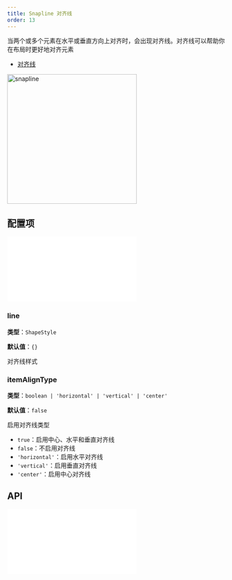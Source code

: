 ```yaml
---
title: Snapline 对齐线
order: 13
---
```


当两个或多个元素在水平或垂直方向上对齐时，会出现对齐线。对齐线可以帮助你在布局时更好地对齐元素

- [对齐线](/examples/tool/snapline/#snapline)

<img alt="snapline" src="https://mdn.alipayobjects.com/huamei_qa8qxu/afts/img/A*IO2JTarFs0AAAAAAAAAAAAAADmJ7AQ/original" height='300'/>

## 配置项

<embed src="../../common/IPluginBaseConfig.en.md"></embed>

### line

**类型**：`ShapeStyle`

**默认值**：`{}`

对齐线样式

### itemAlignType

**类型**：`boolean | 'horizontal' | 'vertical' | 'center'`

**默认值**：`false`

启用对齐线类型

- `true`：启用中心、水平和垂直对齐线
- `false`：不启用对齐线
- `'horizontal'`：启用水平对齐线
- `'vertical'`：启用垂直对齐线
- `'center'`：启用中心对齐线

## API

<!-- TODO 缺少 destroy 方法待修复 -->

<embed src="../../common/PluginAPIDestroy.zh.md"></embed>
